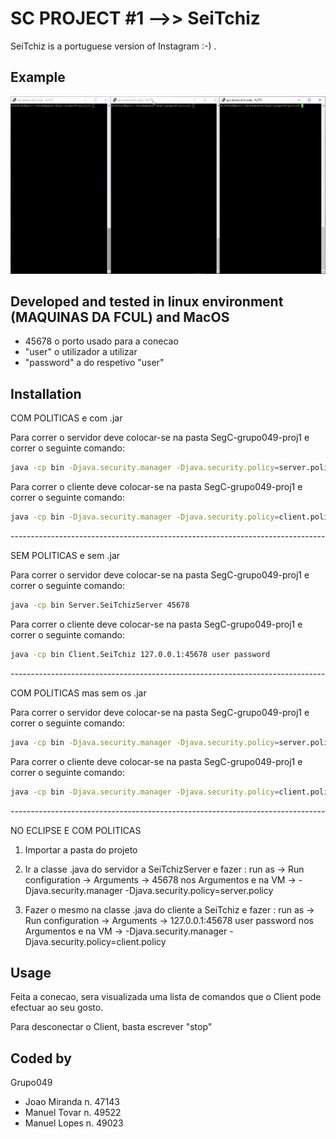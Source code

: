 # SC PROJECT #1   -->>  SeiTchiz

SeiTchiz is a portuguese version of Instagram :-) .

## Example
![Alt text](example.gif?raw=true "GIF of an example")

## Developed and tested in linux environment (MAQUINAS DA FCUL) and MacOS

- 45678 o porto usado para a conecao
- "user" o utilizador a utilizar
- "password" a do respetivo "user"

## Installation

COM POLITICAS e com .jar

Para correr o servidor deve colocar-se na pasta SegC-grupo049-proj1 e correr o seguinte comando:

```bash
java -cp bin -Djava.security.manager -Djava.security.policy=server.policy -jar server.jar 45678
```

Para correr o cliente deve colocar-se na pasta SegC-grupo049-proj1 e correr o seguinte comando:

```bash
java -cp bin -Djava.security.manager -Djava.security.policy=client.policy -jar client.jar 127.0.0.1:45678 user password
```


*------------------------------------------------------------------------------*

SEM POLITICAS e sem .jar

Para correr o servidor deve colocar-se na pasta SegC-grupo049-proj1 e correr o seguinte comando:

```bash
java -cp bin Server.SeiTchizServer 45678
```

Para correr o cliente deve colocar-se na pasta SegC-grupo049-proj1 e correr o seguinte comando:

```bash
java -cp bin Client.SeiTchiz 127.0.0.1:45678 user password
```

*------------------------------------------------------------------------------*

COM POLITICAS mas sem os .jar

Para correr o servidor deve colocar-se na pasta SegC-grupo049-proj1 e correr o seguinte comando:

```bash
java -cp bin -Djava.security.manager -Djava.security.policy=server.policy Server.SeiTchizServer 45678
```

Para correr o cliente deve colocar-se na pasta SegC-grupo049-proj1 e correr o seguinte comando:

```bash
java -cp bin -Djava.security.manager -Djava.security.policy=client.policy Client.SeiTchiz 127.0.0.1:45678 user password
```

*------------------------------------------------------------------------------*

NO ECLIPSE E COM POLITICAS

1. Importar a pasta do projeto

2. Ir a classe .java do servidor a SeiTchizServer e fazer : run as -> Run configuration -> Arguments -> 45678  nos Argumentos e	na VM -> -Djava.security.manager -Djava.security.policy=server.policy

3. Fazer o mesmo na classe .java do cliente a SeiTchiz e fazer : run as -> Run configuration -> Arguments -> 127.0.0.1:45678 user password nos Argumentos e na VM -> -Djava.security.manager -Djava.security.policy=client.policy

## Usage

Feita a conecao, sera visualizada uma lista de comandos que o Client pode efectuar ao seu gosto.

Para desconectar o Client, basta escrever "stop"

## Coded by
Grupo049
- Joao Miranda n. 47143
- Manuel Tovar n. 49522
- Manuel Lopes n. 49023
